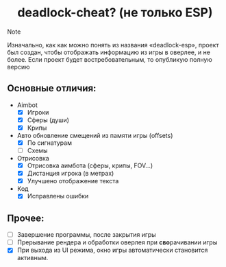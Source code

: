 
<h1 align="center">
      deadlock-cheat? (не только ESP)
</h1>

> [!NOTE]
> Изначально, как как можно понять из названия «deadlock-esp», проект был создан, чтобы отображать информацию из игры в оверлее, и не более.
> Если проект будет востребовательным, то опубликую полную версию

## Основные отличия:
- Aimbot
   - [X] Игроки
   - [X] Сферы (души)
   - [X] Крипы
- Авто обновление смещений из памяти игры (offsets)
   - [X] По сигнатурам
   - [ ] Схемы
- Отрисовка
   - [X] Отрисовка аимбота (сферы, крипы, FOV...)
   - [X] Дистанция игрока (в метрах)
   - [X] Улучшено отображение текста
- Код
   - [X] Исправлены ошибки

## Прочее:
- [ ] Завершение программы, после закрытия игры
- [ ] Прерывание рендера и обработки оверлея при **сво**рачивании игры
- [X] При выхода из UI режима, окно игры автоматически становится активным.
